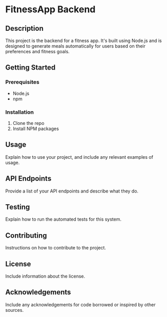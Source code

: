 # FitnessApp Backend

## Description

This project is the backend for a fitness app. It's built using Node.js and is designed to generate meals automatically for users based on their preferences and fitness goals.

## Getting Started

### Prerequisites

- Node.js
- npm

### Installation

1. Clone the repo
2. Install NPM packages

## Usage

Explain how to use your project, and include any relevant examples of usage.

## API Endpoints

Provide a list of your API endpoints and describe what they do.

## Testing

Explain how to run the automated tests for this system.

## Contributing

Instructions on how to contribute to the project.

## License

Include information about the license.

## Acknowledgements

Include any acknowledgements for code borrowed or inspired by other sources.
